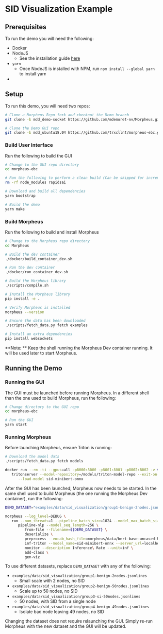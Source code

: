 # SID Visualization Example

## Prerequisites

To run the demo you will need the following:
- Docker
- NodeJS
  - See the installation guide [here](https://nodejs.org/en/download/)
- `yarn`
  - Once NodeJS is installed with NPM, run `npm install --global yarn` to install yarn
-

## Setup

To run this demo, you will need two repos:

```bash
# Clone a Morpheus Repo fork and checkout the Demo branch
git clone -b mdd_demo-socket https://github.com/mdemoret-nv/Morpheus.git

# Clone the Demo GUI repo
git clone -b mdd_ubuntu18.04 https://github.com/trxcllnt/morpheus-ebc.git
```

### Build User Interface

Run the following to build the GUI

```bash
# Change to the GUI repo directory
cd morpheus-ebc

# Run the following to perform a clean build (Can be skipped for incremental builds)
rm -rf node_modules rapidsai

# Download and build all dependencies
yarn bootstrap

# Build the demo
yarn make
```

### Build Morpheus

Run the following to build and install Morpheus

```bash
# Change to the Morpheus repo directory
cd Morpheus

# Build the dev container
./docker/build_container_dev.sh

# Run the dev container
./docker/run_container_dev.sh

# Build the Morpheus library
./scripts/compile.sh

# Install the Morpheus library
pip install -e .

# Verify Morpheus is installed
morpheus --version

# Ensure the data has been downloaded
./scripts/fetch_data.py fetch examples

# Install an extra dependencies
pip install websockets
```

**Note: ** Keep the shell running the Morpheus Dev container running. It will be used later to start Morpheus.

## Running the Demo

### Running the GUI

The GUI must be launched before running Morpheus. In a different shell than the one used to build Morpheus, run the following:

```bash
# Change directory to the GUI repo
cd morpheus-ebc

# Run the GUI
yarn start
```

### Running Morpheus

Before launching Morpheus, ensure Triton is running:

```bash
# Download the model data
./scripts/fetch_data.py fetch models

docker run --rm -ti --gpus=all -p8000:8000 -p8001:8001 -p8002:8002 -v $PWD/models:/models nvcr.io/nvidia/tritonserver:22.02-py3 \
   tritonserver --model-repository=/models/triton-model-repo --exit-on-error=false --model-control-mode=explicit \
      --load-model sid-minibert-onnx
```

After the GUI has been launched, Morpheus now needs to be started. In the same shell used to build Morpheus (the one running the Morpheus Dev container), run the following:

```bash
DEMO_DATASET="examples/data/sid_visualization/group1-benign-2nodes.jsonlines"

morpheus --log_level=DEBUG \
   run --num_threads=1 --pipeline_batch_size=1024 --model_max_batch_size=32 --edge_buffer_size=4 --use_cpp=False \
      pipeline-nlp --model_seq_length=256 \
         from-file --filename=${DEMO_DATASET} \
         deserialize \
         preprocess --vocab_hash_file=morpheus/data/bert-base-uncased-hash.txt --truncation=True --do_lower_case=True --add_special_tokens=False \
         inf-triton --model_name=sid-minibert-onnx --server_url=localhost:8001 --force_convert_inputs=True \
         monitor --description Inference\ Rate --unit=inf \
         add-class \
         gen-viz
```

To use different datasets, replace `DEMO_DATASET` with any of the following:

- `examples/data/sid_visualization/group1-benign-2nodes.jsonlines`
  - Small scale with 2 nodes, no SID
- `examples/data/sid_visualization/group2-benign-50nodes.jsonlines`
  - Scale up to 50 nodes, no SID
- `examples/data/sid_visualization/group3-si-50nodes.jsonlines`
  - 50 nodes, with SID from a single node
- `examples/data/sid_visualization/group4-benign-49nodes.jsonlines`
  - Isolate bad node leaving 49 nodes, no SID

Changing the dataset does not require relaunching the GUI. Simply re-run Morpheus with the new dataset and the GUI will be updated.
